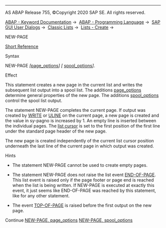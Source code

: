   

* * *

AS ABAP Release 755, ©Copyright 2020 SAP SE. All rights reserved.

[ABAP - Keyword Documentation](https://help.sap.com/doc/abapdocu_755_index_htm/7.55/en-US/abenabap.htm) →  [ABAP - Programming Language](https://help.sap.com/doc/abapdocu_755_index_htm/7.55/en-US/abenabap_reference.htm) →  [SAP GUI User Dialogs](https://help.sap.com/doc/abapdocu_755_index_htm/7.55/en-US/abenabap_screens.htm) →  [Classic Lists](https://help.sap.com/doc/abapdocu_755_index_htm/7.55/en-US/abenabap_dynpro_list.htm) →  [Lists - Create](https://help.sap.com/doc/abapdocu_755_index_htm/7.55/en-US/abenabap_lists.htm) → 

NEW-PAGE

[Short Reference](https://help.sap.com/doc/abapdocu_755_index_htm/7.55/en-US/abapnew-page_shortref.htm)

Syntax

NEW-PAGE *\[*[page\_options](https://help.sap.com/doc/abapdocu_755_index_htm/7.55/en-US/abapnew-page_options.htm)*\]* *\[* [spool\_options](https://help.sap.com/doc/abapdocu_755_index_htm/7.55/en-US/abapnew-page_print.htm)*\]*.

Effect

This statement creates a new page in the current list and writes the subsequent list output into a spool list. The additions [page\_options](https://help.sap.com/doc/abapdocu_755_index_htm/7.55/en-US/abapnew-page_options.htm) determine general properties of the new page. The additions [spool\_options](https://help.sap.com/doc/abapdocu_755_index_htm/7.55/en-US/abapnew-page_print.htm) control the spool list output.

The statement NEW-PAGE completes the current page. If output was created by [WRITE](https://help.sap.com/doc/abapdocu_755_index_htm/7.55/en-US/abapwrite-.htm) or [ULINE](https://help.sap.com/doc/abapdocu_755_index_htm/7.55/en-US/abapuline.htm) on the current page, a new page is created and the value in sy-pagno is increased by 1. An empty line is inserted between the individual pages. The [list cursor](https://help.sap.com/doc/abapdocu_755_index_htm/7.55/en-US/abenlist_cursor_glosry.htm "Glossary Entry") is set to the first position of the first line under the standard page header of the new page.

The new page is created independently of the current list cursor position underneath the last line of the current page in which output was created.

Hints

-   The statement NEW-PAGE cannot be used to create empty pages.

-   The statement NEW-PAGE does not raise the list event [END-OF-PAGE](https://help.sap.com/doc/abapdocu_755_index_htm/7.55/en-US/abapend-of-page.htm). This list event is raised only if the page footer or page end is reached when the list is being written. If NEW-PAGE is executed at exactly this event, it just seems like END-OF-PAGE was reached by this statement, like for any other statement.

-   The event [TOP-OF-PAGE](https://help.sap.com/doc/abapdocu_755_index_htm/7.55/en-US/abaptop-of-page.htm) is raised before the first output on the new page.
    

Continue
[NEW-PAGE, page\_options](https://help.sap.com/doc/abapdocu_755_index_htm/7.55/en-US/abapnew-page_options.htm)
[NEW-PAGE, spool\_options](https://help.sap.com/doc/abapdocu_755_index_htm/7.55/en-US/abapnew-page_print.htm)